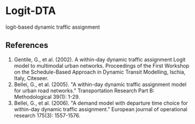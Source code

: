 # Logit-DTA
logit-based dynamic traffic assignment

## References
1. Gentile, G., et al. (2002). A within-day dynamic traffic assignment Logit model to multimodal urban networks. Proceedings of the First Workshop on the Schedule-Based Approach in Dynamic Transit Modelling, Ischia, Italy, Citeseer.
2. Bellei, G., et al. (2005). "A within-day dynamic traffic assignment model for urban road networks." Transportation Research Part B: Methodological 39(1): 1-29.
3. Bellei, G., et al. (2006). "A demand model with departure time choice for within-day dynamic traffic assignment." European journal of operational research 175(3): 1557-1576.
